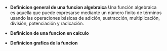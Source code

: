 
- **Definicion general de una funcion algebraica**
Una función algebraica es aquella que puede expresarse mediante un número finito de términos usando las operaciones básicas de adición, sustracción, multiplicación, división, potenciación y radicación.
- **Definicion de una funcion en calculo**

- **Definicion grafica de la funcion**